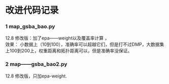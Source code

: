 # 改进代码记录
###  1 map_gsba_bao.py 
   12.8    修改版：加了epa——weight以及覆盖率计算  ，  
   效果： 小数据上（10到100），准确率可以超越它们，但是打不过DMP，大数据集上100到200上，权重距离和拓扑距离可以，但是准确率没保证。  
   
### 2 map——gsba_bao2.py 
   12.8 修改版，只加epa-weight.
   
   